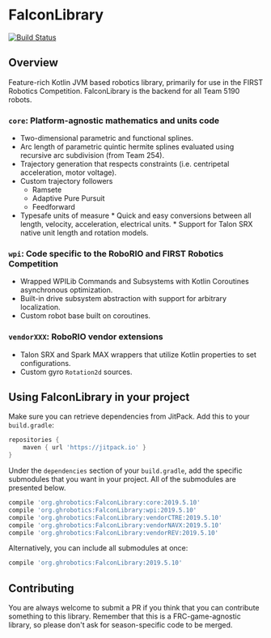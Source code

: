 # FalconLibrary
[![Build Status](https://dev.azure.com/frc5190/FRC%202018%20Power%20Up/_apis/build/status/Falcon%20Library)](https://dev.azure.com/frc5190/FRC%202018%20Power%20Up/_build/latest?definitionId=2)

## Overview

Feature-rich Kotlin JVM based robotics library, primarily for use in the FIRST Robotics Competition. FalconLibrary is the backend for all Team 5190 robots.

### `core`: Platform-agnostic mathematics and units code
* Two-dimensional parametric and functional splines.
* Arc length of parametric quintic hermite splines evaluated using recursive arc subdivision (from Team 254).
* Trajectory generation that respects constraints (i.e. centripetal acceleration, motor voltage).
* Custom trajectory followers
    * Ramsete
    * Adaptive Pure Pursuit
    * Feedforward
* Typesafe units of measure
        * Quick and easy conversions between all length, velocity, acceleration, electrical units.
        * Support for Talon SRX native unit length and rotation models.

### `wpi`: Code specific to the RoboRIO and FIRST Robotics Competition
* Wrapped WPILib Commands and Subsystems with Kotlin Coroutines asynchronous optimization.
* Built-in drive subsystem abstraction with support for arbitrary localization.
* Custom robot base built on coroutines.

### `vendorXXX`: RoboRIO vendor extensions
* Talon SRX and Spark MAX wrappers that utilize Kotlin properties to set configurations.
* Custom gyro `Rotation2d` sources.

## Using FalconLibrary in your project

Make sure you can retrieve dependencies from JitPack. Add this to your `build.gradle`:
```groovy
repositories {
    maven { url 'https://jitpack.io' }
}
```

Under the `dependencies` section of your `build.gradle`, add the specific submodules that you want in your project. All of the submodules are presented below.

```groovy
compile 'org.ghrobotics:FalconLibrary:core:2019.5.10'
compile 'org.ghrobotics:FalconLibrary:wpi:2019.5.10'
compile 'org.ghrobotics:FalconLibrary:vendorCTRE:2019.5.10'
compile 'org.ghrobotics:FalconLibrary:vendorNAVX:2019.5.10'
compile 'org.ghrobotics:FalconLibrary:vendorREV:2019.5.10'
```

Alternatively, you can include all submodules at once:
```groovy
compile 'org.ghrobotics:FalconLibrary:2019.5.10'
```

## Contributing
You are always welcome to submit a PR if you think that you can contribute something to this library. Remember that this is a FRC-game-agnostic library, so please don't ask for season-specific code to be merged.




